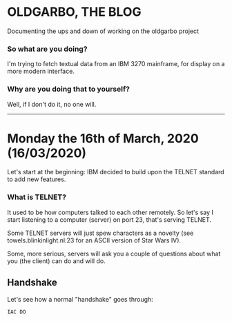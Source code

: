 # OLDGARBO, THE BLOG
Documenting the ups and down of working on the oldgarbo project

### So what are you doing?
I'm trying to fetch textual data from an IBM 3270 mainframe, for display on a more modern interface.

### Why are you doing that to yourself?
Well, if I don't do it, no one will.
***

# Monday the 16th of March, 2020 (16/03/2020)
Let's start at the beginning: IBM decided to build upon the TELNET standard to add new features.

### What is TELNET?
It used to be how computers talked to each other remotely. So let's say I start listening to a computer (server) on port 23, that's serving TELNET.

Some TELNET servers will just spew characters as a novelty (see towels.blinkinlight.nl:23 for an ASCII version of Star Wars IV).

Some, more serious, servers will ask you a couple of questions about what you (the client) can do and will do.

## Handshake
Let's see how a normal "handshake" goes through:
```
IAC DO 
```
